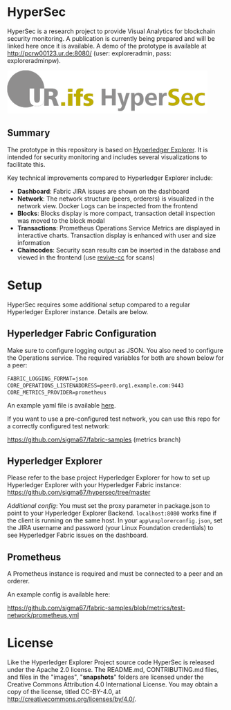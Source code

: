# HyperSec

HyperSec is a research project to provide Visual Analytics for blockchain security monitoring.
A publication is currently being prepared and will be linked here once it is available. A demo of the prototype is available at http://pcrw00123.ur.de:8080/ (user: exploreradmin, pass: exploreradminpw).

![](client/src/static/images/logo_small.png)

## Summary
The prototype in this repository is based on [Hyperledger Explorer](https://github.com/hyperledger/blockchain-explorer).
It is intended for security monitoring and includes several visualizations to facilitate this.

Key technical improvements compared to Hyperledger Explorer include:

- **Dashboard**: Fabric JIRA issues are shown on the dashboard
- **Network**: The network structure (peers, orderers) is visualized in the network view. Docker Logs can be inspected from the frontend
- **Blocks**: Blocks display is more compact, transaction detail inspection was moved to the block modal
- **Transactions**: Prometheus Operations Service Metrics are displayed in interactive charts. Transaction display is enhanced with user and size information
- **Chaincodes**: Security scan results can be inserted in the database and viewed in the frontend (use [revive-cc](https://github.com/sigma67/revive-cc) for scans)



# Setup

HyperSec requires some additional setup compared to a regular Hyperledger Explorer instance. Details are below.

## Hyperledger Fabric Configuration

Make sure to configure logging output as JSON. You also need to configure the Operations service. The required variables for both are shown below for a peer:

```
FABRIC_LOGGING_FORMAT=json
CORE_OPERATIONS_LISTENADDRESS=peer0.org1.example.com:9443
CORE_METRICS_PROVIDER=prometheus
```

An example yaml file is available [here](https://github.com/sigma67/fabric-samples/blob/metrics/test-network/docker/docker-compose-test-net.yaml).


If you want to use a pre-configured test network, you can use this repo for a correctly configured test network:

https://github.com/sigma67/fabric-samples (metrics branch)

## Hyperledger Explorer
Please refer to the base project Hyperledger Explorer for how to set up Hyperledger Explorer with your Hyperledger Fabric instance: https://github.com/sigma67/hypersec/tree/master

*Additional config*: You must set the proxy parameter in package.json to point to your Hyperledger Explorer Backend. `localhost:8080` works fine if the client is running on the same host.
In your `app\explorerconfig.json`, set the JIRA username and password (your Linux Foundation credentials) to see Hyperledger Fabric issues on the dashboard.

## Prometheus
A Prometheus instance is required and must be connected to a peer and an orderer.

An example config is available here:

https://github.com/sigma67/fabric-samples/blob/metrics/test-network/prometheus.yml

# License

Like the Hyperledger Explorer Project source code HyperSec is released under the Apache 2.0 license. The README.md, CONTRIBUTING.md files, and files in the "images", "__snapshots__" folders are licensed under the Creative Commons Attribution 4.0 International License. You may obtain a copy of the license, titled CC-BY-4.0, at http://creativecommons.org/licenses/by/4.0/.
